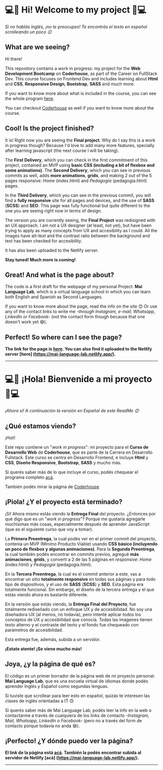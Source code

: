 # 💻🚀 Hi! Welcome to my project 🚀💻

_Si no hablás inglés, ¡no te preocupes! Te encontrás el texto en español scrolleando un poco 😉_

## What are we seeing?

Hi there! 

This repository contains a work in progress: my project for the **Web Development Bootcamp** on **Coderhouse**, as part of the Career on FullStack Dev. This course focuses on Frontend Dev and includes learning about **Html** and **CSS**, **Responsive Design**, **Bootstrap**, **SASS** and much more. 

If you want to know more about what is included in the course, you can see the whole program [here](https://drive.google.com/file/d/1Zl8c2cqUin3_GGgRM2kbjL1Q1MWgNEUu/view). 

You can checkout [Coderhouse](https://www.coderhouse.com/) as well if you want to know more about the course.


## Cool! Is the project finished?

It is! Right now you are seeing the  **Final project**. Why do I say this is a work in progress though? Because I'd love to add many more features, specially after learning javascript (the next course I will be taking). 

The **First Delivery**, which you can check in the first commitment of this project, contained an MVP using **basic CSS (including a bit of flexbox and some animations)**. The **Second Delivery**, which you can see in previous commits as well, adds **more animations**, **grids**, and making 2 out of the 5 pages responsive: _Home_  (index.html) and _Pedagogía_ (pedagogia.html) pages.

In the **Third Delivery**, which you can see in the previous commit, you will find a **fully responsive** site for all pages and devices, and the use of **SASS** (**SCSS**) and **SEO**. This page was fully functional but quite different to the one you are seeing right now in terms of design. 

The version you are currently seeing, the **Final Project**  was redisigned with an UX approach. I am not a UX designer (at least, not yet), but have been trying to apply as many concepts from UX and accesibility as I could. All the images have alt-text and the contrast ratio between the background and text has been checked for accesibility.

It has also been uploaded to the Netlify server. 

**Stay tuned! Much more is coming!**

## Great! And what is the page about?

The code is a first draft for the webpage of my personal Project: __Mai Language Lab__, which is a virtual language school in which you can learn both English and Spanish as Second Languages. 

If you want to know more about the page, read the info on the site 😊 Or use any of the contact links to write me _-through Instagram, e-mail, Whatsapp, LinkedIn or Facebook-_ (not the contact form though because that one doesn't work yet 😅). 
 


## Perfect! So where can I see the page?

**The link for the page is [here](https://maigutter.github.io/preentrega2_coderhouse/). You can also find it uploaded to the Netlify server [here] (https://mai-language-lab.netlify.app/).**

---
# 💻🚀 ¡Hola! Bienvenide a mi proyecto 🚀💻
_¡Ahora sí! A continuación la versión en Español de este ReadMe 😊_

## ¿Qué estamos viendo?

¡Holi! 

Este repo contiene un "_work in progress_": mi proyecto para el **Curso de Desarrollo Web** de **Coderhouse**, que es parte de la Carrera en Desarrollo Fullstack. Este curso se centra en Desarrollo Frontend, e incluye **Html** y **CSS**, **Diseño Responsive**, **Bootstrap**, **SASS** y mucho más. 

Si querés saber más de lo que incluye el curso, podés chequear el programa completo [acá](https://drive.google.com/file/d/1Zl8c2cqUin3_GGgRM2kbjL1Q1MWgNEUu/view). 

También podés mirar la página de [Coderhouse](https://www.coderhouse.com/).


## ¡Piola! ¿Y el proyecto está terminado?

¡Sí! Ahora mismo estás viendo la  **Entrega Final** del proyecto. ¿Entonces por qué digo que es un "_work in progress_"? Porque me gustaría agregarle muchísimas más cosas, especialmente después de aprender JavaScript (que es el siguiente curso que voy a tomar).

La **Primera Preentrega**, la cual podés ver en el primer commit del proyecto, contenía un MVP (Mínimo Producto Viable) usando **CSS básico (incluyendo un poco de flexbox y algunas animaciones)**. Para la **Segunda Preentrega**, la cual también podés encontrar en commits previos, agregué **más animaciones**, **grids**, y convertí a 2 de las 5 páginas en *responsive*: _Home_  (index.html) y _Pedagogía_ (pedagogia.html).

En la **Tercera Preentrega**, la cual es el commit anterior a este, vas a encontrar un sitio **totalmente responsivo** en todas sus páginas y para todo tipo de dispositivos, y el uso de **SASS** (**SCSS**) y **SEO**. Esta página era totalmente funcional. Sin embargo, el diseño de la tercera entrega y el que estás viendo ahora es bastante diferente. 

En la versión que estás viendo, la **Entrega Final del Proyecto**, fue totalmente rediseñado con un enfoque UX y de accesibilidad. No soy una diseñadora UX (al menos, no todavía), pero intenté aplicar todos los conceptos de UX y accesibilidad que conocía. Todas las imagenes tienen texto alterno y el contraste del texto y el fondo fue chequeado con parámetros de accesibilidad. 

Esta entrega fue, además, subida a un servidor. 


**¡Estate atente! ¡Se viene mucho más!**

## Joya, ¿y la página de qué es?

El código es un primer borrador de la página web de mi proyecto personal: __Mai Language Lab__, que es una escuela virtual de idiomas donde podés aprender Inglés y Español como segundas lenguas. 

Si tuviste que scrollear para leer esto en español, quizás te interesen las clases de inglés orientadas a IT 😊

Si querés saber más de Mai Language Lab, podés leer la info en la web o  contactarme a través de cualquiera de los links de contacto _-Instagram, Mail, Whatsapp, LinkedIn o Facebook-_ (pero no a través del form de contacto porque todavía no anda 😅). 


## ¡Perfecto! ¿Y dónde puedo ver la página?

**El link de la página está [acá](https://maigutter.github.io/preentrega2_coderhouse/). También la podés encontrar subida al servidor de Netlify [acá] (https://mai-language-lab.netlify.app/).**

---